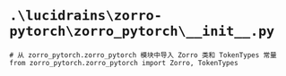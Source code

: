 # `.\lucidrains\zorro-pytorch\zorro_pytorch\__init__.py`

```
# 从 zorro_pytorch.zorro_pytorch 模块中导入 Zorro 类和 TokenTypes 常量
from zorro_pytorch.zorro_pytorch import Zorro, TokenTypes
```